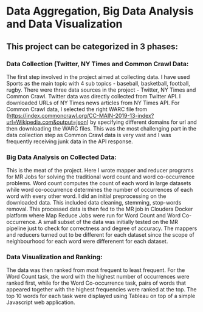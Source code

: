 # Data Aggregation, Big Data Analysis and Data Visualization

## This project can be categorized in 3 phases:

### Data Collection (Twitter, NY Times and Common Crawl Data:
The first step involved in the project aimed at collecting data. I have used Sports as the main topic with 4 sub topics - baseball, basketball, football, rugby. There were three data sources in the project - Twitter, NY Times and Common Crawl. Twitter data was directly collected from Twitter API. I downloaded URLs of NY Times news articles from NY Times API. For Common Crawl data, I selected the right WARC file from (https://index.commoncrawl.org/CC-MAIN-2019-13-index?url=Wikipedia.com&output=json) by specifying different domains for url and then downloading the WARC files. This was the most challenging part in the data collection step as Common Crawl data is very vast and I was frequently receiving junk data in the API response. 

### Big Data Analysis on Collected Data: 
This is the meat of the project. Here I wrote mapper and reducer programs for MR Jobs for solving the traditional word count and word co-occurrence problems. Word count computes the count of each word in large datasets while word co-occurrence determines the number of occurrences of each word with every other word. I did an initial preprocessing on the downloaded data. This included data cleaning, stemming, stop-words removal. This processed data is then fed to the MR job in Cloudera Docker platform where Map Reduce Jobs were run for Word Count and Word Co-occurrence. A small subset of the data was initially tested on the MR pipeline just to check for correctness and degree of accuracy. The mappers and reducers turned out to be different for each dataset since the scope of neighbourhood for each word were differenent for each dataset.

### Data Visualization and Ranking: 
The data was then ranked from most frequent to least frequent. For the Word Count task, the word with the highest number of occurrences were ranked first, while for  the Word Co-occurrence task, pairs of words that appeared together with the highest frequencies were ranked at the top. The top 10 words for each task were displayed using Tableau on top of a simple Javascript web application.
